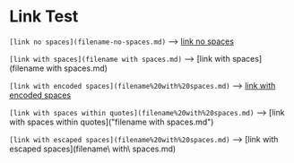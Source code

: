 # Link Test

`[link no spaces](filename-no-spaces.md)` --> [link no spaces](filename-no-spaces.md)

`[link with spaces](filename with spaces.md)` --> [link with spaces](filename with spaces.md)

`[link with encoded spaces](filename%20with%20spaces.md)` --> [link with encoded spaces](filename%20with%20spaces.md)

`[link with spaces within quotes](filename%20with%20spaces.md)` --> [link with spaces within quotes]("filename with spaces.md")

`[link with escaped spaces](filename%20with%20spaces.md)` --> [link with escaped spaces](filename\ with\ spaces.md)

